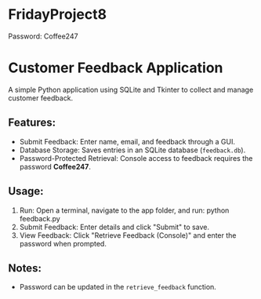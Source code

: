# FridayProject8
Password: Coffee247

# Customer Feedback Application

A simple Python application using SQLite and Tkinter to collect and manage customer feedback.

## Features:
- Submit Feedback: Enter name, email, and feedback through a GUI.
- Database Storage: Saves entries in an SQLite database (`feedback.db`).
- Password-Protected Retrieval: Console access to feedback requires the password **Coffee247**.

## Usage:
1. Run: Open a terminal, navigate to the app folder, and run:
       python feedback.py
2. Submit Feedback: Enter details and click "Submit" to save.
3. View Feedback: Click "Retrieve Feedback (Console)" and enter the password when prompted.

## Notes:
- Password can be updated in the `retrieve_feedback` function.

